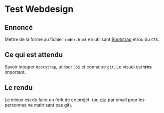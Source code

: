 # Test Webdesign

## Ennoncé
Mettre de la forme au fichier `index.html` en utilisant [Bootstrap](https://getbootstrap.com/) et/ou du `CSS`.

## Ce qui est attendu
Savoir integrer `bootstrap`, utiliser `CSS` et connaitre `git`.
Le visuel est **très** important.

## Le rendu
Le mieux est de faire un fork de ce projet. (ou `zip` par email pour les personnes ne maitrisant pas git).
